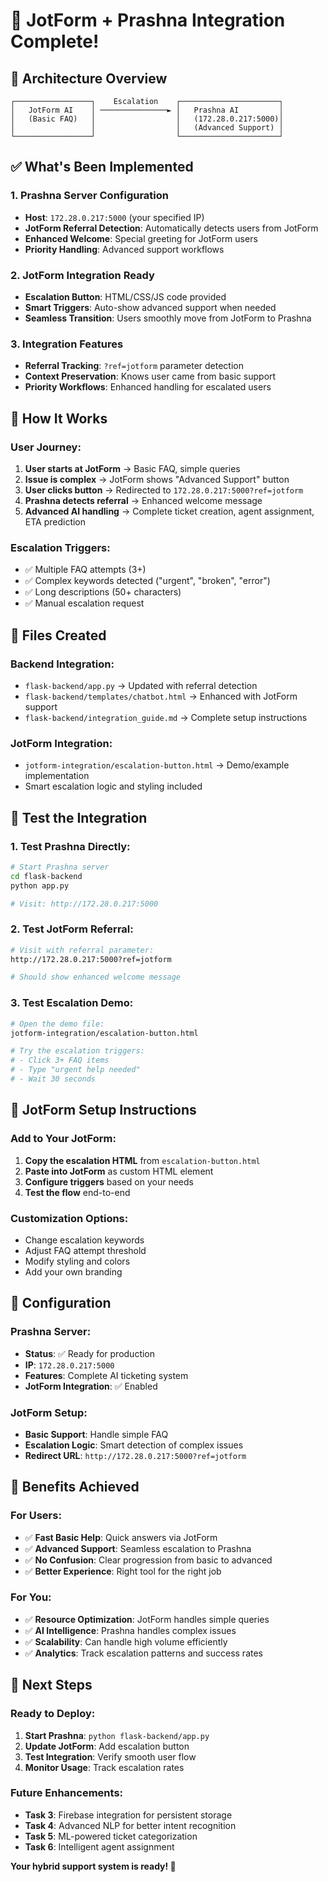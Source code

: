 # 🔗 JotForm + Prashna Integration Complete!

## 🎯 **Architecture Overview**

```
┌─────────────────┐    Escalation    ┌──────────────────────┐
│   JotForm AI    │ ───────────────► │   Prashna AI         │
│   (Basic FAQ)   │                  │   (172.28.0.217:5000)│
│                 │                  │   (Advanced Support) │
└─────────────────┘                  └──────────────────────┘
```

## ✅ **What's Been Implemented**

### **1. Prashna Server Configuration**
- **Host**: `172.28.0.217:5000` (your specified IP)
- **JotForm Referral Detection**: Automatically detects users from JotForm
- **Enhanced Welcome**: Special greeting for JotForm users
- **Priority Handling**: Advanced support workflows

### **2. JotForm Integration Ready**
- **Escalation Button**: HTML/CSS/JS code provided
- **Smart Triggers**: Auto-show advanced support when needed
- **Seamless Transition**: Users smoothly move from JotForm to Prashna

### **3. Integration Features**
- **Referral Tracking**: `?ref=jotform` parameter detection
- **Context Preservation**: Knows user came from basic support
- **Priority Workflows**: Enhanced handling for escalated users

## 🚀 **How It Works**

### **User Journey:**
1. **User starts at JotForm** → Basic FAQ, simple queries
2. **Issue is complex** → JotForm shows "Advanced Support" button
3. **User clicks button** → Redirected to `172.28.0.217:5000?ref=jotform`
4. **Prashna detects referral** → Enhanced welcome message
5. **Advanced AI handling** → Complete ticket creation, agent assignment, ETA prediction

### **Escalation Triggers:**
- ✅ Multiple FAQ attempts (3+)
- ✅ Complex keywords detected ("urgent", "broken", "error")
- ✅ Long descriptions (50+ characters)
- ✅ Manual escalation request

## 📁 **Files Created**

### **Backend Integration:**
- `flask-backend/app.py` → Updated with referral detection
- `flask-backend/templates/chatbot.html` → Enhanced with JotForm support
- `flask-backend/integration_guide.md` → Complete setup instructions

### **JotForm Integration:**
- `jotform-integration/escalation-button.html` → Demo/example implementation
- Smart escalation logic and styling included

## 🧪 **Test the Integration**

### **1. Test Prashna Directly:**
```bash
# Start Prashna server
cd flask-backend
python app.py

# Visit: http://172.28.0.217:5000
```

### **2. Test JotForm Referral:**
```bash
# Visit with referral parameter:
http://172.28.0.217:5000?ref=jotform

# Should show enhanced welcome message
```

### **3. Test Escalation Demo:**
```bash
# Open the demo file:
jotform-integration/escalation-button.html

# Try the escalation triggers:
# - Click 3+ FAQ items
# - Type "urgent help needed"
# - Wait 30 seconds
```

## 🎨 **JotForm Setup Instructions**

### **Add to Your JotForm:**
1. **Copy the escalation HTML** from `escalation-button.html`
2. **Paste into JotForm** as custom HTML element
3. **Configure triggers** based on your needs
4. **Test the flow** end-to-end

### **Customization Options:**
- Change escalation keywords
- Adjust FAQ attempt threshold
- Modify styling and colors
- Add your own branding

## 🔧 **Configuration**

### **Prashna Server:**
- **Status**: ✅ Ready for production
- **IP**: `172.28.0.217:5000`
- **Features**: Complete AI ticketing system
- **JotForm Integration**: ✅ Enabled

### **JotForm Setup:**
- **Basic Support**: Handle simple FAQ
- **Escalation Logic**: Smart detection of complex issues
- **Redirect URL**: `http://172.28.0.217:5000?ref=jotform`

## 🎯 **Benefits Achieved**

### **For Users:**
- ✅ **Fast Basic Help**: Quick answers via JotForm
- ✅ **Advanced Support**: Seamless escalation to Prashna
- ✅ **No Confusion**: Clear progression from basic to advanced
- ✅ **Better Experience**: Right tool for the right job

### **For You:**
- ✅ **Resource Optimization**: JotForm handles simple queries
- ✅ **AI Intelligence**: Prashna handles complex issues
- ✅ **Scalability**: Can handle high volume efficiently
- ✅ **Analytics**: Track escalation patterns and success rates

## 🚀 **Next Steps**

### **Ready to Deploy:**
1. **Start Prashna**: `python flask-backend/app.py`
2. **Update JotForm**: Add escalation button
3. **Test Integration**: Verify smooth user flow
4. **Monitor Usage**: Track escalation rates

### **Future Enhancements:**
- **Task 3**: Firebase integration for persistent storage
- **Task 4**: Advanced NLP for better intent recognition
- **Task 5**: ML-powered ticket categorization
- **Task 6**: Intelligent agent assignment

**Your hybrid support system is ready! 🎉**